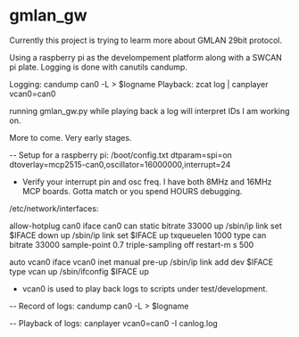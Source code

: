 # gmlan_gw

Currently this project is trying to learm more about GMLAN 29bit protocol.

Using a raspberry pi as the develompement platform along with a SWCAN pi plate. Logging is 
done with canutils candump. 

Logging: candump can0 -L > $logname
Playback: zcat log | canplayer vcan0=can0

running gmlan_gw.py while playing back a log will interpret IDs I am working on. 

More to come. Very early stages.

-- Setup for a raspberry pi:
/boot/config.txt
dtparam=spi=on
dtoverlay=mcp2515-can0,oscillator=16000000,interrupt=24

* Verify your interrupt pin and osc freq. I have both 8MHz and 16MHz MCP boards. Gotta match or you spend HOURS debugging. 

/etc/network/interfaces:

allow-hotplug can0
iface can0 can static
    bitrate 33000
    up /sbin/ip link set $IFACE down
    up /sbin/ip link set $IFACE up txqueuelen 1000 type can bitrate 33000 sample-point 0.7 triple-sampling off restart-m
s 500

auto vcan0
   iface vcan0 inet manual
   pre-up /sbin/ip link add dev $IFACE type vcan
   up /sbin/ifconfig $IFACE up

* vcan0 is used to play back logs to scripts under test/development.

-- Record of logs:
candump can0 -L > $logname

-- Playback of logs:
canplayer vcan0=can0 -I canlog.log
